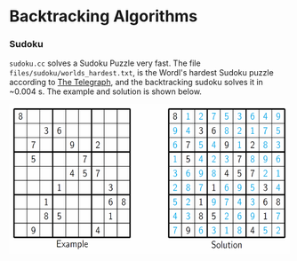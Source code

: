 Backtracking Algorithms
=====================================

### Sudoku
`sudoku.cc` solves a Sudoku Puzzle very fast. The file `files/sudoku/worlds_hardest.txt`, is the Wordl's hardest Sudoku puzzle according to [The Telegraph](http://www.telegraph.co.uk/news/science/science-news/9359579/Worlds-hardest-sudoku-can-you-crack-it.html), and the backtracking sudoku solves it in ~0.004 s. The example and solution is shown below.

<p align="center">
<img src="files/images/sudoku.png" height="270" alt="Screenshot"/>
</p>
